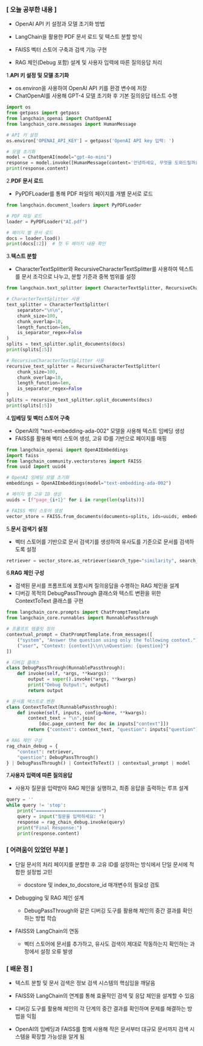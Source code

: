 ### [ 오늘 공부한 내용 ]
* OpenAI API 키 설정과 모델 초기화 방법

* LangChain을 활용한 PDF 문서 로드 및 텍스트 분할 방식

* FAISS 벡터 스토어 구축과 검색 기능 구현

* RAG 체인(Debug 포함) 설계 및 사용자 입력에 따른 질의응답 처리



1.**API 키 설정 및 모델 초기화**
* os.environ을 사용하여 OpenAI API 키를 환경 변수에 저장
* ChatOpenAI를 사용해 GPT-4 모델 초기화 후 기본 질의응답 테스트 수행
```python
import os
from getpass import getpass
from langchain_openai import ChatOpenAI
from langchain_core.messages import HumanMessage

# API 키 설정
os.environ['OPENAI_API_KEY'] = getpass('OpenAI API key 입력: ')

# 모델 초기화
model = ChatOpenAI(model="gpt-4o-mini")
response = model.invoke([HumanMessage(content='안녕하세요, 무엇을 도와드릴까요?')])
print(response.content)
```

2.**PDF 문서 로드**
* PyPDFLoader를 통해 PDF 파일의 페이지를 개별 문서로 로드
```python
from langchain.document_loaders import PyPDFLoader

# PDF 파일 로드
loader = PyPDFLoader("AI.pdf")

# 페이지 별 문서 로드
docs = loader.load()
print(docs[:2])  # 첫 두 페이지 내용 확인
```

3.**텍스트 분할**
* CharacterTextSplitter와 RecursiveCharacterTextSplitter를 사용하여 텍스트를 문서 조각으로 나누고, 분할 기준과 중복 범위를 설정
```python
from langchain.text_splitter import CharacterTextSplitter, RecursiveCharacterTextSplitter

# CharacterTextSplitter 사용
text_splitter = CharacterTextSplitter(
    separator="\n\n",
    chunk_size=100,
    chunk_overlap=10,
    length_function=len,
    is_separator_regex=False
)
splits = text_splitter.split_documents(docs)
print(splits[:5])

# RecursiveCharacterTextSplitter 사용
recursive_text_splitter = RecursiveCharacterTextSplitter(
    chunk_size=100,
    chunk_overlap=10,
    length_function=len,
    is_separator_regex=False
)
splits = recursive_text_splitter.split_documents(docs)
print(splits[:5])
```

4.**임베딩 및 벡터 스토어 구축**
* OpenAI의 "text-embedding-ada-002" 모델을 사용해 텍스트 임베딩 생성
* FAISS를 활용해 벡터 스토어 생성, 고유 ID를 기반으로 페이지를 매핑
```python
from langchain_openai import OpenAIEmbeddings
import faiss
from langchain_community.vectorstores import FAISS
from uuid import uuid4

# OpenAI 임베딩 모델 초기화
embeddings = OpenAIEmbeddings(model="text-embedding-ada-002")

# 페이지 별 고유 ID 생성
uuids = [f"page_{i+1}" for i in range(len(splits))]

# FAISS 벡터 스토어 생성
vector_store = FAISS.from_documents(documents=splits, ids=uuids, embedding=embeddings)
```

5.**문서 검색기 설정**
* 벡터 스토어를 기반으로 문서 검색기를 생성하여 유사도를 기준으로 문서를 검색하도록 설정
```python
retriever = vector_store.as_retriever(search_type="similarity", search_kwargs={"k": 1})
```

6.**RAG 체인 구성**
* 검색된 문서를 프롬프트에 포함시켜 질의응답을 수행하는 RAG 체인을 설계
* 디버깅 목적의 DebugPassThrough 클래스와 텍스트 변환을 위한 ContextToText 클래스를 구현
```python
from langchain_core.prompts import ChatPromptTemplate
from langchain_core.runnables import RunnablePassthrough

# 프롬프트 템플릿 정의
contextual_prompt = ChatPromptTemplate.from_messages([
    ("system", "Answer the question using only the following context."),
    ("user", "Context: {context}\\n\\nQuestion: {question}")
])

# 디버깅 클래스
class DebugPassThrough(RunnablePassthrough):
    def invoke(self, *args, **kwargs):
        output = super().invoke(*args, **kwargs)
        print("Debug Output:", output)
        return output

# 문서를 텍스트로 변환
class ContextToText(RunnablePassthrough):
    def invoke(self, inputs, config=None, **kwargs):
        context_text = "\n".join(
            [doc.page_content for doc in inputs["context"]])
        return {"context": context_text, "question": inputs["question"]}

# RAG 체인 구성
rag_chain_debug = {
    "context": retriever,
    "question": DebugPassThrough()
} | DebugPassThrough() | ContextToText() | contextual_prompt | model
```

7.**사용자 입력에 따른 질의응답**
* 사용자 질문을 입력받아 RAG 체인을 실행하고, 최종 응답을 출력하는 루프 설계
```python
query = ''
while query != 'stop': 
    print("========================")
    query = input("질문을 입력하세요: ")
    response = rag_chain_debug.invoke(query)
    print("Final Response:")
    print(response.content)
```

### [ 어려움이 있었던 부분 ]
* 단일 문서의 처리
	페이지를 분할한 후 고유 ID를 설정하는 방식에서 단일 문서에 적합한 설정법 고민
	* docstore 및 index_to_docstore_id 매개변수의 필요성 검토

* Debugging 및 RAG 체인 설계
	* DebugPassThrough와 같은 디버깅 도구를 활용해 체인의 중간 결과를 확인하는 방법 학습

* FAISS와 LangChain의 연동
	* 벡터 스토어에 문서를 추가하고, 유사도 검색이 제대로 작동하는지 확인하는 과정에서 설정 오류 발생
    
    
### [ 배운 점 ]
* 텍스트 분할 및 문서 검색은 정보 검색 시스템의 핵심임을 깨달음

* FAISS와 LangChain의 연계를 통해 효율적인 검색 및 응답 체인을 설계할 수 있음

* 디버깅 도구를 활용해 체인의 각 단계의 중간 결과를 확인하며 문제를 해결하는 방법을 익힘

* OpenAI의 임베딩과 FAISS를 함께 사용해 작은 문서부터 대규모 문서까지 검색 시스템을 확장할 가능성을 알게 됨